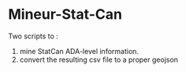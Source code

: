 # Mineur-Stat-Can

Two scripts to :

1) mine StatCan ADA-level information.
2) convert the resulting csv file to a proper geojson
